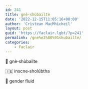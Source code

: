 ```yaml
---
id: 241
title: gnè‑shùbailte
date: '2022-12-15T11:05:16+00:00'
author: 'Crìstean MacMhìcheil'
layout: post
guid: 'https://faclair.lgbt/?p=241'
permalink: /gne%e2%80%91shubailte/
categories:
    - Faclair
---
```


&#x1f3f4;&#xe0067;&#xe0062;&#xe0073;&#xe0063;&#xe0074;&#xe007f; gnè‑shùbailte

&#x1f1ee;&#x1f1ea; inscne‑sholúbtha

&#x1f3f4;&#xe0067;&#xe0062;&#xe0065;&#xe006e;&#xe0067;&#xe007f; gender fluid